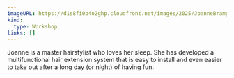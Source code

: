 ```yaml
---
imageURL: https://d1s8fi0p4o2ghp.cloudfront.net/images/2025/JoanneBrampton.jpeg
kind:
  type: Workshop
links: []
---
```

Joanne is a master hairstylist who loves her sleep. She has developed a  multifunctional hair extension system that is easy to install and even easier to take out after a long day (or night) of having fun. 